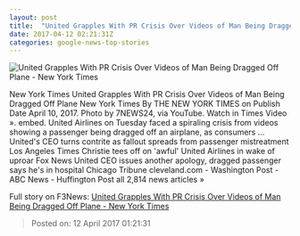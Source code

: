 ```yaml
---
layout: post
title:  "United Grapples With PR Crisis Over Videos of Man Being Dragged Off Plane - New York Times"
date: 2017-04-12 02:21:31Z
categories: google-news-top-stories
---
```


![United Grapples With PR Crisis Over Videos of Man Being Dragged Off Plane - New York Times](https://static01.nyt.com/images/2017/04/11/us/11xp-united/11xp-united-facebookJumbo.jpg)

New York Times United Grapples With PR Crisis Over Videos of Man Being Dragged Off Plane New York Times By THE NEW YORK TIMES on Publish Date April 10, 2017. Photo by 7NEWS24, via YouTube. Watch in Times Video ». embed. United Airlines on Tuesday faced a spiraling crisis from videos showing a passenger being dragged off an airplane, as consumers ... United's CEO turns contrite as fallout spreads from passenger mistreatment Los Angeles Times Christie tees off on 'awful' United Airlines in wake of uproar Fox News United CEO issues another apology, dragged passenger says he's in hospital Chicago Tribune cleveland.com - Washington Post - ABC News - Huffington Post all 2,814 news articles »


Full story on F3News: [United Grapples With PR Crisis Over Videos of Man Being Dragged Off Plane - New York Times](http://www.f3nws.com/n/pp3VeD)

> Posted on: 12 April 2017 01:21:31
